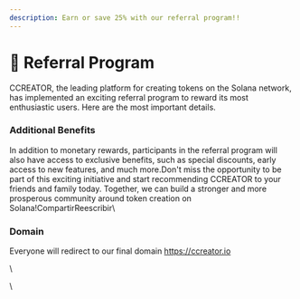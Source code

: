 ```yaml
---
description: Earn or save 25% with our referral program!!
---
```


# 👔 Referral Program

CCREATOR, the leading platform for creating tokens on the Solana network, has implemented an exciting referral program to reward its most enthusiastic users. Here are the most important details.

### Additional Benefits

In addition to monetary rewards, participants in the referral program will also have access to exclusive benefits, such as special discounts, early access to new features, and much more.Don't miss the opportunity to be part of this exciting initiative and start recommending CCREATOR to your friends and family today. Together, we can build a stronger and more prosperous community around token creation on Solana!CompartirReescribir\


### Domain

Everyone will redirect to our final domain https://ccreator.io



\




\
